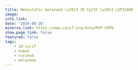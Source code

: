 ```yaml
---
title: Metastatic melanoma \u2013 3D CyCIF \u2013 LSP22409
image: 
info_link: 
date: '2024-08-28'
minerva_link: https://www.cycif.org/data/MIP-CHTN
show_page_link: false
featured: false
tags:
    - 3d-cycif
    - human
    - curated
    - melanoma
---
```

